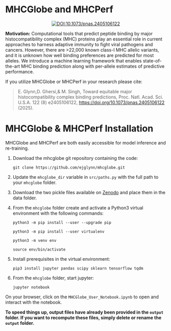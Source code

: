 <div align="left">

# MHCGlobe and MHCPerf

</div>


<div align="center">
    
[![DOI:10.1073/pnas.2405106122](http://img.shields.io/badge/DOI-10.1073/2024.01.30.578103-B31B1B.svg)](https://doi.org/10.1073/pnas.2405106122)

</div>


**Motivation:** Computational tools that predict peptide binding by major histocompatibility complex (MHC) proteins play an essential role in current approaches to harness adaptive immunity to fight viral pathogens and cancers. However, there are >22,000 known class-I MHC allelic variants, and it is unknown how well binding preferences are predicted for most alleles. We introduce a machine learning framework that enables state-of-the-art MHC binding prediction along with per-allele estimates of predictive performance. 

If you utilize MHCGlobe or MHCPerf in your research please cite:

> E. Glynn,D. Ghersi,& M. Singh,  Toward equitable major histocompatibility complex binding predictions, Proc. Natl. Acad. Sci. U.S.A. 122 (8) e2405106122, https://doi.org/10.1073/pnas.2405106122 (2025).

# MHCGlobe & MHCPerf Installation

MHCGlobe and MHCPerf are both easily accessible for model inference and re-training.

1) Download the mhcglobe git repository containing the code:

    `git clone https://github.com/ejglynn/mhcglobe.git`

2) Update the `mhcglobe_dir` variable in `src/paths.py` with the full path to your `mhcglobe` folder.
3) Download the two pickle files available on [Zenodo](https://zenodo.org/records/14902982?token=eyJhbGciOiJIUzUxMiJ9.eyJpZCI6ImE0YmI3NDE0LThiNTgtNDRhOS04YWUxLThlN2E2ZWI3ZjdmYyIsImRhdGEiOnt9LCJyYW5kb20iOiI2MzgyZTFhMjMyNjE0YzAyMTA1OGIyNzFhNGE5MzA0OCJ9.1VTHMcnqipmYLAKVvO16GDZRVUnoPtzoQFi4DvG6fqianmCi7Q55wwpqMFWADHEm8Jx1T5d3Xkwaq2B2ZmToog) and place them in the data folder.
    
4) From the `mhcglobe` folder create and activate a Python3 virtual environment with the following commands:

    `python3 -m pip install --user --upgrade pip`

    `python3 -m pip install --user virtualenv`

    `python3 -m venv env`
    
    `source env/bin/activate`

5) Install prerequisites in the virtual environment:

    `pip3 install jupyter pandas scipy sklearn tensorflow tqdm`

6) From the `mhcglobe` folder, start jupyter:

    `jupyter notebook`

On your browser, click on the `MHCGlobe_User_Notebook.ipynb` to open and interact with the notebook.

**To speed things up, output files have already been provided in the `output` folder. If you want to recompute these files, simply delete or rename the `output` folder.**

